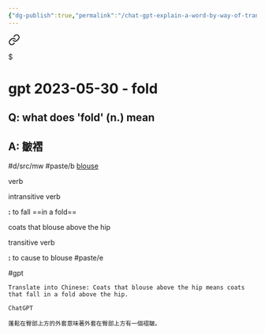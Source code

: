 ```yaml
---
{"dg-publish":true,"permalink":"/chat-gpt-explain-a-word-by-way-of-translation/","noteIcon":"2","created":"","updated":""}
---
```




<div class="transclusion internal-embed is-loaded"><a class="markdown-embed-link" href="/gpt-2023-05-30-fold/" aria-label="Open link"><svg xmlns="http://www.w3.org/2000/svg" width="24" height="24" viewBox="0 0 24 24" fill="none" stroke="currentColor" stroke-width="2" stroke-linecap="round" stroke-linejoin="round" class="svg-icon lucide-link"><path d="M10 13a5 5 0 0 0 7.54.54l3-3a5 5 0 0 0-7.07-7.07l-1.72 1.71"></path><path d="M14 11a5 5 0 0 0-7.54-.54l-3 3a5 5 0 0 0 7.07 7.07l1.71-1.71"></path></svg></a><div class="markdown-embed">

$<div class="markdown-embed-title">

# gpt 2023-05-30 - fold

</div>



## Q: what does 'fold' (n.) mean
## A: 皺褶

#d/src/mw
#paste/b
[blouse](https://www.merriam-webster.com/dictionary/blouse)

verb

intransitive verb

**:** to fall ==in a fold==

coats that blouse above the hip

transitive verb

**:** to cause to blouse
#paste/e

#gpt 
```
Translate into Chinese: Coats that blouse above the hip means coats that fall in a fold above the hip.

ChatGPT

蓬鬆在臀部上方的外套意味著外套在臀部上方有一個褶皺。
```

</div></div>
